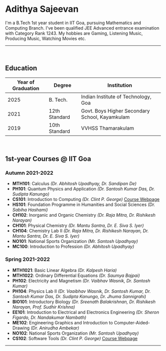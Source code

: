 # Adithya Sajeevan

I'm a B.Tech 1st year student in IIT Goa, pursuing Mathematics and Computing Branch.
I've been qualified JEE Advanced entrance examination with Category Rank 1243.
My hobbies are Gaming, Listening Music, Producing Music, Watching Movies etc.

<hr>
<br>

## Education

|Year of Graduation|Degree|Institution|
|-|-|-|
|2025|B. Tech.|Indian Institute of Technology, Goa|
|2021|12th Standard|Govt. Boys Higher Secondary School, Kayamkulam|
|2019|10th Standard|VVHSS Thamarakulam|
<br>

## 1st-year Courses @ IIT Goa

### Autumn 2021-2022

- **MTH101**: Calculus *(Dr. Abhitosh Upadhyay, Dr. Sandipan De)*
- **PH101**: Quantum Physics and Application *(Dr. Santosh Kumar Das, Dr. Sudipta Kanungo)*
- **CS101**: Introduction to Computing *(Dr. Clint P. George)* [Course Webpage](https://clintpgeorge.github.io/cs-101/autumn-2021/)
- **HS101**: Foundation Programme in Humanities and Social Sciences *(Dr. Sabiha Hashami)*
- **CH102**: Inorganic and Organic Chemistry *(Dr. Raja Mitra, Dr. Rishikesh Narayan)*
- **CH101**: Physical Chemistry *(Dr. Mantu Santra, Dr. E. Siva S. Iyer)*
- **CH104**: Chemistry Lab II *(Dr. Raja Mitra, Dr. Rishikesh Narayan, Dr. Mantu Santra, Dr. E. Siva S. Iyer)*
- **NO101**: National Sports Organization *(Mr. Santosh Upadhyay)*
- **MC100**: Introduction to Profession *(Dr. Abhitosh Upadhyay)*

### Spring 2021-2022

- **MTH1021**: Basic Linear Algebra *(Dr. Kalpesh Haria)*
- **MTH1022**: Ordinary Differential Equations *(Dr. Saumya Bajpai)*
- **PH102**: Electricity and Magnetism *(Dr. Vaibhav Wasnik, Dr. Santosh Kumar)*
- **PH104**: Physics Lab II *(Dr. Vaaibhav Wasnik, Dr. Santosh Kumar, Dr. Santosh Kumar Das, Dr. Sudipta Kanungo, Dr. Jhuma Sannigrahi)*
- **BIO101**: Introductory Biology *(Dr. Sreenath Balakrishnan, Dr. Rishikesh Narayan, Prof. Sudhir Krishna)*
- **EE101**: Introduction to Electrical and Electronics Engineering *(Dr. Sheron Figardo, Dr. Nandakumar Nambath)*
- **ME102**: Engineering Graphics and Introduction to Computer-Aided-Drawing *(Dr. Anirudha Ambekar)*
- **NO102**: National Sports Organization *(Mr. Santosh Upadhyay)*
- **CS102**: Software Tools *(Dr. Clint P. George)* [Course Webpage](https://clintpgeorge.github.io/cs-102/spring-2022/)

<hr>